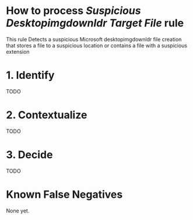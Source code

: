 # How to process *Suspicious Desktopimgdownldr Target File* rule
This rule Detects a suspicious Microsoft desktopimgdownldr file creation that stores a file to a suspicious location or contains a file with a suspicious extension

# 1. Identify
TODO

# 2. Contextualize
TODO

# 3. Decide
TODO

# Known False Negatives
None yet.
